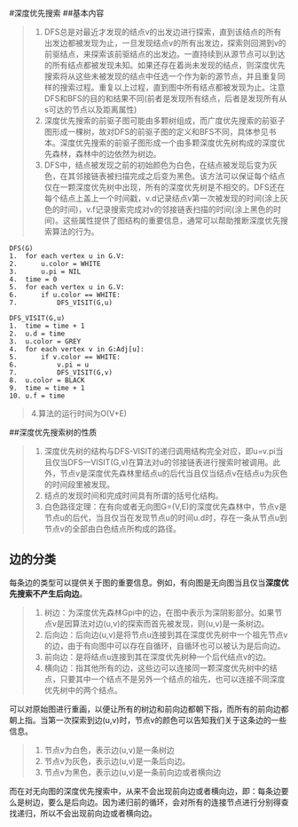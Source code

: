#深度优先搜索
##基本内容
>1. DFS总是对最近才发现的结点v的出发边进行探索，直到该结点的所有出发边都被发现为止，一旦发现结点v的所有出发边，探索则回溯到v的前驱结点，来探索该前驱结点的出发边。一直持续到从源节点可以到达的所有结点都被发现未知。如果还存在着尚未发现的结点，则深度优先搜索将从这些未被发现的结点中任选一个作为新的源节点，并且重复同样的搜索过程。重复以上过程，直到图中所有结点都被发现为止。注意DFS和BFS的目的和结果不同(前者是发现所有结点，后者是发现所有从s可达的节点以及距离属性)
>2. 深度优先搜索的前驱子图可能由多颗树组成，而广度优先搜索的前驱子图形成一棵树，故对DFS的前驱子图的定义和BFS不同，具体参见书本。深度优先搜索的前驱子图形成一个由多颗深度优先树构成的深度优先森林，森林中的边依然为树边。
>3. DFS中，结点被发现之前的初始颜色为白色，在结点被发现后变为灰色，在其邻接链表被扫描完成之后变为黑色。该方法可以保证每个结点仅在一颗深度优先树中出现，所有的深度优先树是不相交的。DFS还在每个结点上盖上一个时间戳，v.d记录结点v第一次被发现的时间(涂上灰色的时间)，v.f记录搜索完成对v的邻接链表扫描的时间(涂上黑色的时间)。这些属性提供了图结构的重要信息，通常可以帮助推断深度优先搜索算法的行为。

```
DFS(G)
1.	for each vertex u in G.V:
2.		u.color = WHITE
3.		u.pi = NIL
4.	time = 0
5.	for each vertex u in G.V:
6.		if u.color == WHITE:
7.			DFS_VISIT(G,u)

DFS_VISIT(G,u)
1.	time = time + 1
2.	u.d = time
3.	u.color = GREY
4.	for each vertex v in G:Adj[u]:
5.		if v.color == WHITE:
6.			v.pi = u
7.			DFS_VISIT(G,v)
8.	u.color = BLACK
9.	time = time + 1
10.	u.f = time
```
>4.算法的运行时间为O(V+E)

##深度优先搜索树的性质
>1. 深度优先树的结构与DFS-VISIT的递归调用结构完全对应，即u=v.pi当且仅当DFS—VISIT(G,v)在算法对u的邻接链表进行搜索时被调用。此外，节点v是深度优先森林里结点u的后代当且仅当结点v在结点u为灰色的时间段里被发现。
>2. 结点的发现时间和完成时间具有所谓的括号化结构。
>3. 白色路径定理：在有向或者无向图G=(V,E)的深度优先森林中，节点v是节点u的后代，当且仅当在发现节点u的时间u.d时，存在一条从节点u到节点v的全部由白色结点所构成的路径。

## 边的分类
每条边的类型可以提供关于图的重要信息。例如，有向图是无向图当且仅当**深度优先搜索不产生后向边**。
>1. 树边：为深度优先森林Gpi中的边，在图中表示为深阴影部分。如果节点v是因算法对边(u,v)的探索而首先被发现，则(u,v)是一条树边。
>2. 后向边：后向边(u,v)是将节点u连接到其在深度优先树中一个祖先节点v的边，由于有向图中可以存在自循环，自循环也可以被认为是后向边。
>3. 前向边：是将结点u连接到其在深度优先树种一个后代结点v的边。
>4. 横向边：指其他所有的边，这些边可以连接同一颗深度优先树中的结点，只要其中一个结点不是另外一个结点的祖先，也可以连接不同深度优先树中的两个结点。

可以对原始图进行重画，以便让所有的树边和前向边都朝下指，而所有的前向边都朝上指。当第一次探索到边(u,v)时，节点v的颜色可以告知我们关于这条边的一些信息。
>1. 节点v为白色，表示边(u,v)是一条树边
>2. 节点v为灰色，表示边(u,v)是一条后向边。
>3. 节点v为黑色，表示边(u,v)是一条前向边或者横向边

而在对无向图的深度优先搜索中，从来不会出现前向边或者横向边，即：每条边要么是树边，要么是后向边。因为递归前的循环，会对所有的连接节点进行分别得查找递归，所以不会出现前向边或者横向边。